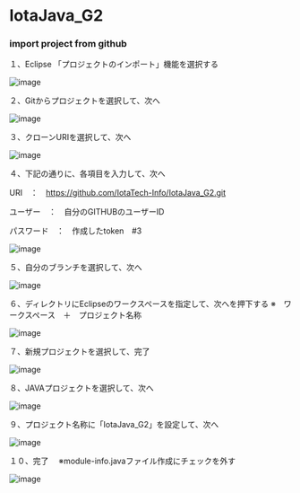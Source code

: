 # IotaJava_G2

### import project from github
１、Eclipse 「プロジェクトのインポート」機能を選択する

![image](https://user-images.githubusercontent.com/100652381/158002456-7218479a-a75e-41ab-9f94-55b1f9e4cae6.png)

２、Gitからプロジェクトを選択して、次へ

![image](https://user-images.githubusercontent.com/100652381/158002459-e4400234-bbc6-4384-bfa8-1275847ca524.png)

３、クローンURIを選択して、次へ

![image](https://user-images.githubusercontent.com/100652381/158002474-721ba44e-512b-4c8a-a455-89e0fd9ea233.png)

４、下記の通りに、各項目を入力して、次へ

URI　：　https://github.com/IotaTech-Info/IotaJava_G2.git

ユーザー　：　自分のGITHUBのユーザーID

パスワード　：　作成したtoken　#3

![image](https://user-images.githubusercontent.com/100652381/158002519-a51078d6-cef9-4312-9bf6-71c06074ff14.png)

５、自分のブランチを選択して、次へ

![image](https://user-images.githubusercontent.com/100652381/158002611-ab9fde2b-ad13-4414-b491-79cd97b5fc09.png)

６、ディレクトリにEclipseのワークスペースを指定して、次へを押下する
※　ワークスペース　＋　プロジェクト名称

![image](https://user-images.githubusercontent.com/100652381/158002631-13a30657-253f-4291-a1ab-27a6214972ba.png)

７、新規プロジェクトを選択して、完了

![image](https://user-images.githubusercontent.com/100652381/158002667-121c688b-c82d-4717-bc11-8d7d7bea9042.png)

８、JAVAプロジェクトを選択して、次へ

![image](https://user-images.githubusercontent.com/100652381/158002693-b6801d4d-2f13-4545-88d3-f4411b271b35.png)

９、プロジェクト名称に「IotaJava_G2」を設定して、次へ

![image](https://user-images.githubusercontent.com/100652381/158002721-fcae4371-9cf0-4ec5-b2c3-53b479532068.png)

１０、完了　
※module-info.javaファイル作成にチェックを外す

![image](https://user-images.githubusercontent.com/100652381/158002760-d0145cc7-810b-4c73-b1bd-bf1472d78b3f.png)



